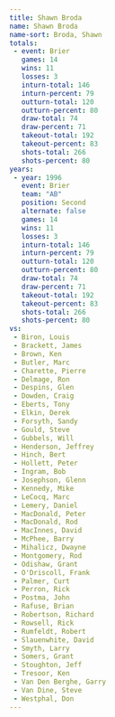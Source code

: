 ```yaml
---
title: Shawn Broda
name: Shawn Broda
name-sort: Broda, Shawn
totals:
 - event: Brier
   games: 14
   wins: 11
   losses: 3
   inturn-total: 146
   inturn-percent: 79
   outturn-total: 120
   outturn-percent: 80
   draw-total: 74
   draw-percent: 71
   takeout-total: 192
   takeout-percent: 83
   shots-total: 266
   shots-percent: 80
years:
 - year: 1996
   event: Brier
   team: "AB"
   position: Second
   alternate: false
   games: 14
   wins: 11
   losses: 3
   inturn-total: 146
   inturn-percent: 79
   outturn-total: 120
   outturn-percent: 80
   draw-total: 74
   draw-percent: 71
   takeout-total: 192
   takeout-percent: 83
   shots-total: 266
   shots-percent: 80
vs:
 - Biron, Louis
 - Brackett, James
 - Brown, Ken
 - Butler, Marc
 - Charette, Pierre
 - Delmage, Ron
 - Despins, Glen
 - Dowden, Craig
 - Eberts, Tony
 - Elkin, Derek
 - Forsyth, Sandy
 - Gould, Steve
 - Gubbels, Will
 - Henderson, Jeffrey
 - Hinch, Bert
 - Hollett, Peter
 - Ingram, Bob
 - Josephson, Glenn
 - Kennedy, Mike
 - LeCocq, Marc
 - Lemery, Daniel
 - MacDonald, Peter
 - MacDonald, Rod
 - MacInnes, David
 - McPhee, Barry
 - Mihalicz, Dwayne
 - Montgomery, Rod
 - Odishaw, Grant
 - O'Driscoll, Frank
 - Palmer, Curt
 - Perron, Rick
 - Postma, John
 - Rafuse, Brian
 - Robertson, Richard
 - Rowsell, Rick
 - Rumfeldt, Robert
 - Slauenwhite, David
 - Smyth, Larry
 - Somers, Grant
 - Stoughton, Jeff
 - Tresoor, Ken
 - Van Den Berghe, Garry
 - Van Dine, Steve
 - Westphal, Don
---
```

